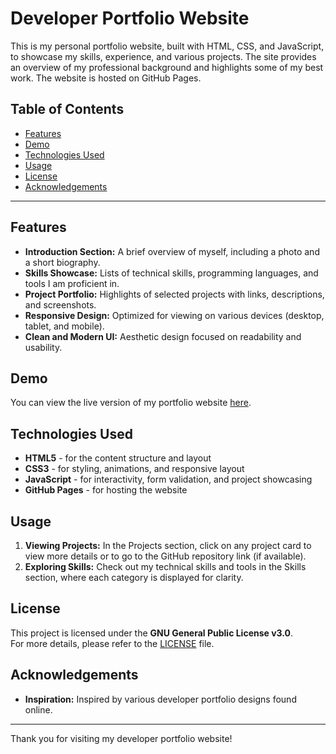 # Developer Portfolio Website

This is my personal portfolio website, built with HTML, CSS, and JavaScript, to showcase my skills, experience, and various projects. The site provides an overview of my professional background and highlights some of my best work. The website is hosted on GitHub Pages.

## Table of Contents

- [Features](#features)
- [Demo](#demo)
- [Technologies Used](#technologies-used)
- [Usage](#usage)
- [License](#license)
- [Acknowledgements](#acknowledgements)

---

## Features

- **Introduction Section:** A brief overview of myself, including a photo and a short biography.
- **Skills Showcase:** Lists of technical skills, programming languages, and tools I am proficient in.
- **Project Portfolio:** Highlights of selected projects with links, descriptions, and screenshots.
- **Responsive Design:** Optimized for viewing on various devices (desktop, tablet, and mobile).
- **Clean and Modern UI:** Aesthetic design focused on readability and usability.

## Demo

You can view the live version of my portfolio website [here](https://riokuchlyan.com).

## Technologies Used

- **HTML5** - for the content structure and layout
- **CSS3** - for styling, animations, and responsive layout
- **JavaScript** - for interactivity, form validation, and project showcasing
- **GitHub Pages** - for hosting the website

## Usage

1. **Viewing Projects:** In the Projects section, click on any project card to view more details or to go to the GitHub repository link (if available).
2. **Exploring Skills:** Check out my technical skills and tools in the Skills section, where each category is displayed for clarity.

## License

This project is licensed under the **GNU General Public License v3.0**.  
For more details, please refer to the [LICENSE](./LICENSE) file.

## Acknowledgements

- **Inspiration:** Inspired by various developer portfolio designs found online.

---

Thank you for visiting my developer portfolio website!
